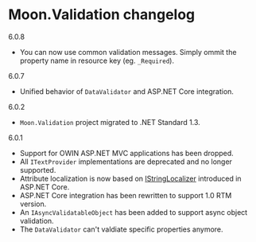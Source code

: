 # Moon.Validation changelog

6.0.8

- You can now use common validation messages. Simply ommit the property name in resource key (eg. `_Required`).

6.0.7

- Unified behavior of `DataValidator` and ASP.NET Core integration.

6.0.2

- `Moon.Validation` project migrated to .NET Standard 1.3.

6.0.1

- Support for OWIN ASP.NET MVC applications has been dropped.
- All `ITextProvider` implementations are deprecated and no longer supported.
- Attribute localization is now based on [IStringLocalizer](https://docs.asp.net/projects/api/en/latest/autoapi/Microsoft/Extensions/Localization/IStringLocalizer/) introduced in ASP.NET Core.
- ASP.NET Core integration has been rewritten to support 1.0 RTM version.
- An `IAsyncValidatableObject` has been added to support async object validation.
- The `DataValidator` can't valdiate specific properties anymore.